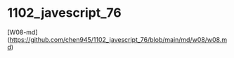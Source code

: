 # 1102_javescript_76

[W08-md]
(https://github.com/chen945/1102_javescript_76/blob/main/md/w08/w08.md)
